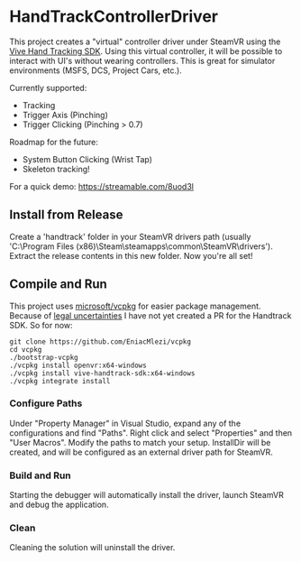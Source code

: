 # HandTrackControllerDriver

This project creates a "virtual" controller driver under SteamVR using the [Vive Hand Tracking SDK](https://developer.vive.com/resources/vive-sense/sdk/vive-hand-tracking-sdk/).
Using this virtual controller, it will be possible to interact with UI's without wearing controllers. This is great for simulator environments (MSFS, DCS, Project Cars, etc.).

Currently supported:
- Tracking
- Trigger Axis (Pinching)
- Trigger Clicking (Pinching > 0.7)

Roadmap for the future:
- System Button Clicking (Wrist Tap)
- Skeleton tracking!

For a quick demo: https://streamable.com/8uod3l


## Install from Release
Create a 'handtrack' folder in your SteamVR drivers path (usually 'C:\Program Files (x86)\Steam\steamapps\common\SteamVR\drivers'). Extract the release contents in this new folder. Now you're all set! 

## Compile and Run
This project uses [microsoft/vcpkg](https://github.com/microsoft/vcpkg) for easier package management. 
Because of [legal uncertainties](https://forum.vive.com/topic/9445-redistribute-the-sdk-through-vcpkg/) I have not yet created a PR for the Handtrack SDK.
So for now: 

```
git clone https://github.com/EniacMlezi/vcpkg 
cd vcpkg
./bootstrap-vcpkg
./vcpkg install openvr:x64-windows
./vcpkg install vive-handtrack-sdk:x64-windows
./vcpkg integrate install
```

### Configure Paths
Under "Property Manager" in Visual Studio, expand any of the configurations and find "Paths". Right click and select "Properties" and then "User Macros". Modify the paths to match your setup. InstallDir will be created, and will be configured as an external driver path for SteamVR.

### Build and Run
Starting the debugger will automatically install the driver, launch SteamVR and debug the application. 

### Clean
Cleaning the solution will uninstall the driver.
